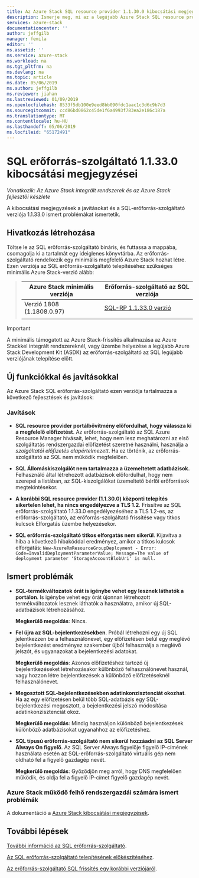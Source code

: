 ```yaml
---
title: Az Azure Stack SQL resource provider 1.1.30.0 kibocsátási megjegyzései |} A Microsoft Docs
description: Ismerje meg, mi az a legújabb Azure Stack SQL resource provider frissítések, beleértve az olyan ismert problémákat és helyét, ahonnan letöltheti azt.
services: azure-stack
documentationcenter: ''
author: jeffgilb
manager: femila
editor: ''
ms.assetid: ''
ms.service: azure-stack
ms.workload: na
ms.tgt_pltfrm: na
ms.devlang: na
ms.topic: article
ms.date: 05/06/2019
ms.author: jeffgilb
ms.reviewer: jiahan
ms.lastreviewed: 01/09/2019
ms.openlocfilehash: 8533f5db100e9eed8bb090fdc1aac1c3d6c9b7d3
ms.sourcegitcommit: ccd86bd0862c45de1f6a4993f783ea2e186c187a
ms.translationtype: MT
ms.contentlocale: hu-HU
ms.lasthandoff: 05/06/2019
ms.locfileid: "65172491"
---
```

# <a name="sql-resource-provider-11330-release-notes"></a>SQL erőforrás-szolgáltató 1.1.33.0 kibocsátási megjegyzései

*Vonatkozik: Az Azure Stack integrált rendszerek és az Azure Stack fejlesztői készlete*

A kibocsátási megjegyzések a javításokat és a SQL-erőforrás-szolgáltató verziója 1.1.33.0 ismert problémákat ismertetik.

## <a name="build-reference"></a>Hivatkozás létrehozása
Töltse le az SQL erőforrás-szolgáltató bináris, és futtassa a mappába, csomagolja ki a tartalmát egy ideiglenes könyvtárba. Az erőforrás-szolgáltató rendelkezik egy minimális megfelelő Azure Stack hozhat létre. Ezen verziója az SQL erőforrás-szolgáltató telepítéséhez szükséges minimális Azure Stack-verzió alább:

> |Azure Stack minimális verziója|Erőforrás-szolgáltató az SQL verziója|
> |-----|-----|
> |Verzió 1808 (1.1808.0.97)|[SQL-RP 1.1.33.0 verzió](https://aka.ms/azurestacksqlrp11330)|  
> |     |     |

> [!IMPORTANT]
> A minimális támogatott az Azure Stack-frissítés alkalmazása az Azure Stackkel integrált rendszereknél, vagy üzembe helyezése a legújabb Azure Stack Development Kit (ASDK) az erőforrás-szolgáltató az SQL legújabb verziójának telepítése előtt.

## <a name="new-features-and-fixes"></a>Új funkciókkal és javításokkal
Az Azure Stack SQL erőforrás-szolgáltató ezen verziója tartalmazza a következő fejlesztések és javítások:

### <a name="fixes"></a>Javítások
- **SQL resource provider portálbővítmény előfordulhat, hogy válassza ki a megfelelő előfizetést**. Az erőforrás-szolgáltató az SQL Azure Resource Manager hívásait, lehet, hogy nem lesz meghatározni az első szolgáltatás rendszergazdai előfizetést szeretné használni, használja a *szolgáltatói előfizetés alapértelmezett*. Ha ez történik, az erőforrás-szolgáltató az SQL nem működik megfelelően. 

- **SQL Állomáskiszolgálót nem tartalmazza a üzemeltetett adatbázisok.** Felhasználó által létrehozott adatbázisok előfordulhat, hogy nem szerepel a listában, az SQL-kiszolgálókat üzemeltető bérlői erőforrások megtekintésekor.

- **A korábbi SQL resource provider (1.1.30.0) központi telepítés sikertelen lehet, ha nincs engedélyezve a TLS 1.2**. Frissítve az SQL erőforrás-szolgáltató 1.1.33.0 engedélyezéséhez a TLS 1.2-es, az erőforrás-szolgáltató, az erőforrás-szolgáltató frissítése vagy titkos kulcsok Elforgatás üzembe helyezésekor. 

- **SQL erőforrás-szolgáltató titkos elforgatás nem sikerül**. Kijavítva a hiba a következő hibakóddal eredményez, amikor a titkos kulcsok elforgatás: `New-AzureRmResourceGroupDeployment - Error: Code=InvalidDeploymentParameterValue; Message=The value of deployment parameter 'StorageAccountBlobUri' is null.`

## <a name="known-issues"></a>Ismert problémák 

- **SQL-termékváltozatok órát is igénybe vehet egy lesznek láthatók a portálon**. Is igénybe vehet egy órát újonnan létrehozott termékváltozatok lesznek láthatók a használatra, amikor új SQL-adatbázisok létrehozásához. 

    **Megkerülő megoldás**: Nincs.

- **Fel újra az SQL-bejelentkezésekben**. Próbál létrehozni egy új SQL jelentkezzen be a felhasználónevet, egy előfizetésen belül egy meglévő bejelentkezést eredményez szakember újból felhasználja a meglévő jelszót, és ugyanazokat a bejelentkezési adatokat. 

    **Megkerülő megoldás**: Azonos előfizetéshez tartozó új bejelentkezéseket létrehozásakor különböző felhasználónevet használ, vagy hozzon létre bejelentkezések a különböző előfizetéseknél felhasználónevet.

- **Megosztott SQL-bejelentkezésekben adatinkonzisztenciát okozhat**. Ha az egy előfizetésen belül több SQL-adatbázis egy SQL-bejelentkezési megosztott, a bejelentkezési jelszó módosítása adatinkonzisztenciát okoz.

    **Megkerülő megoldás**: Mindig használjon különböző bejelentkezések különböző adatbázisokat ugyanahhoz az előfizetéshez.

- **SQL típusú erőforrás-szolgáltató nem sikerül hozzáadni az SQL Server Always On figyelő**. Az SQL Server Always figyelője figyelő IP-címének használata esetén az SQL-erőforrás-szolgáltató virtuális gép nem oldható fel a figyelő gazdagép nevét.

    **Megkerülő megoldás**: Győződjön meg arról, hogy DNS megfelelően működik, és oldja fel a figyelő IP-címet figyelő gazdagép nevét.

### <a name="known-issues-for-cloud-admins-operating-azure-stack"></a>Azure Stack működő felhő rendszergazdái számára ismert problémák
A dokumentáció a [Azure Stack kibocsátási megjegyzések](azure-stack-servicing-policy.md).

## <a name="next-steps"></a>További lépések
[További információ az SQL erőforrás-szolgáltató](azure-stack-sql-resource-provider.md).

[Az SQL erőforrás-szolgáltató telepítésének előkészítéséhez](azure-stack-sql-resource-provider-deploy.md#prerequisites).

[Az erőforrás-szolgáltató SQL frissítés egy korábbi verziójáról](azure-stack-sql-resource-provider-update.md). 